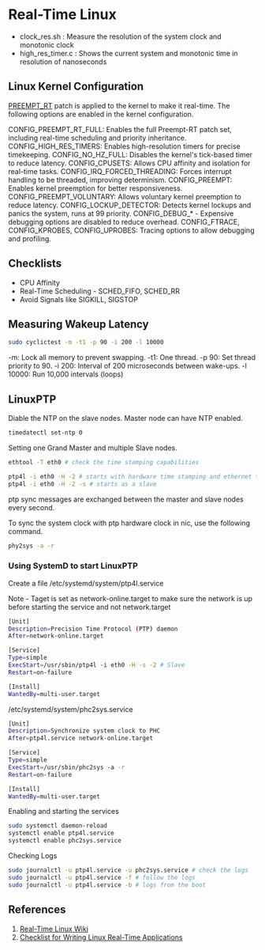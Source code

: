 # Real-Time Linux

- clock_res.sh : Measure the resolution of the system clock and monotonic clock
- high_res_timer.c : Shows the current system and monotonic time in resolution of nanoseconds

## Linux Kernel Configuration

[PREEMPT_RT](https://wiki.linuxfoundation.org/realtime/start) patch is applied to the kernel to make it real-time. The following options are enabled in the kernel configuration.

CONFIG_PREEMPT_RT_FULL: Enables the full Preempt-RT patch set, including real-time scheduling and priority inheritance.
CONFIG_HIGH_RES_TIMERS: Enables high-resolution timers for precise timekeeping.
CONFIG_NO_HZ_FULL: Disables the kernel's tick-based timer to reduce latency.
CONFIG_CPUSETS: Allows CPU affinity and isolation for real-time tasks.
CONFIG_IRQ_FORCED_THREADING: Forces interrupt handling to be threaded, improving determinism.
CONFIG_PREEMPT: Enables kernel preemption for better responsiveness.
CONFIG_PREEMPT_VOLUNTARY: Allows voluntary kernel preemption to reduce latency.
CONFIG_LOCKUP_DETECTOR: Detects kernel lockups and panics the system, runs at 99 priority.
CONFIG_DEBUG_* - Expensive debugging options are disabled to reduce overhead.
CONFIG_FTRACE, CONFIG_KPROBES, CONFIG_UPROBES: Tracing options to allow debugging and profiling.

## Checklists

- CPU Affinity
- Real-Time Scheduling - SCHED_FIFO, SCHED_RR
- Avoid Signals like SIGKILL, SIGSTOP

## Measuring Wakeup Latency

```bash
sudo cyclictest -m -t1 -p 90 -i 200 -l 10000
```

-m: Lock all memory to prevent swapping.
-t1: One thread.
-p 90: Set thread priority to 90.
-i 200: Interval of 200 microseconds between wake-ups.
-l 10000: Run 10,000 intervals (loops)

## LinuxPTP

Diable the NTP on the slave nodes. Master node can have NTP enabled.

```bash
timedatectl set-ntp 0
```

Setting one Grand Master and multiple Slave nodes.

```bash
ethtool -T eth0 # check the time stamping capabilities

ptp4l -i eth0 -H -2 # starts with hardware time stamping and ethernet trasnport, on interface eth0
ptp4l -i eth0 -H -2 -s # starts as a slave
```

ptp sync messages are exchanged between the master and slave nodes every second.

To sync the system clock with ptp hardware clock in nic, use the following command.

```bash
phy2sys -a -r
```

### Using SystemD to start LinuxPTP

Create a file /etc/systemd/system/ptp4l.service 

Note - Taget is set as network-online.target to make sure the network is up before starting the service and not network.target

```BASH
[Unit]
Description=Precision Time Protocol (PTP) daemon
After=network-online.target

[Service]
Type=simple
ExecStart=/usr/sbin/ptp4l -i eth0 -H -s -2 # Slave
Restart=on-failure

[Install]
WantedBy=multi-user.target
```

/etc/systemd/system/phc2sys.service 

```BASH
[Unit]
Description=Synchronize system clock to PHC
After=ptp4l.service network-online.target

[Service]
Type=simple
ExecStart=/usr/sbin/phc2sys -a -r
Restart=on-failure

[Install]
WantedBy=multi-user.target
```

Enabling and starting the services

```BASH
sudo systemctl daemon-reload
systemctl enable ptp4l.service
systemctl enable phc2sys.service
```

Checking Logs

```BASH
sudo journalctl -u ptp4l.service -u phc2sys.service # check the logs
sudo journalctl -u ptp4l.service -f # follow the logs
sudo journalctl -u ptp4l.service -b # logs from the boot
```

## References

1. [Real-Time Linux Wiki](https://wiki.linuxfoundation.org/realtime/start)
2. [Checklist for Writing Linux Real-Time Applications](https://www.youtube.com/watch?v=NrjXEaTSyrw)
